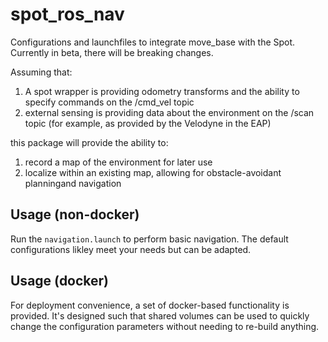 # spot_ros_nav
Configurations and launchfiles to integrate move_base with the Spot. Currently in beta, there will be breaking changes.

Assuming that:

1) A spot wrapper is providing odometry transforms and the ability to specify commands on the /cmd_vel topic
2) external sensing is providing data about the environment on the /scan topic (for example, as provided by the Velodyne in the EAP)

this package will provide the ability to:

1) record a map of the environment for later use
2) localize within an existing map, allowing for obstacle-avoidant planningand navigation

## Usage (non-docker)
Run the `navigation.launch` to perform basic navigation. The default configurations likley meet your needs but can be adapted.

## Usage (docker)
For deployment convenience, a set of docker-based functionality is provided. It's designed such that shared volumes can be used to quickly change the configuration parameters without needing to re-build anything. 
